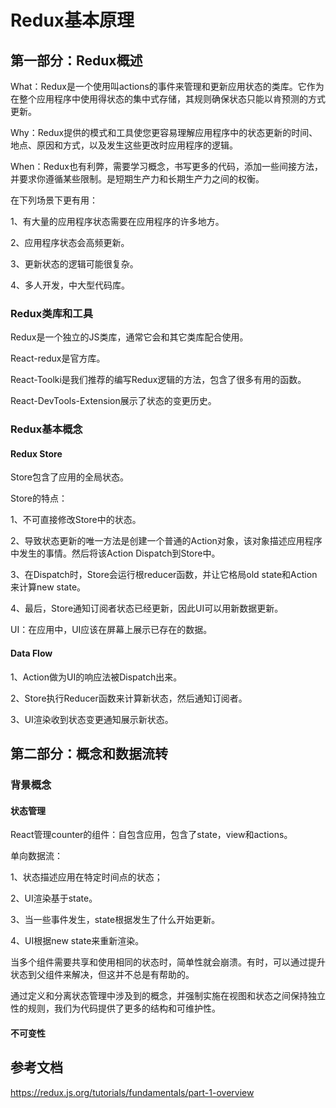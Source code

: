 # Redux基本原理

## 第一部分：Redux概述

What：Redux是一个使用叫actions的事件来管理和更新应用状态的类库。它作为在整个应用程序中使用得状态的集中式存储，其规则确保状态只能以肯预测的方式更新。

Why：Redux提供的模式和工具使您更容易理解应用程序中的状态更新的时间、地点、原因和方式，以及发生这些更改时应用程序的逻辑。

When：Redux也有利弊，需要学习概念，书写更多的代码，添加一些间接方法，并要求你遵循某些限制。是短期生产力和长期生产力之间的权衡。

在下列场景下更有用：

1、有大量的应用程序状态需要在应用程序的许多地方。

2、应用程序状态会高频更新。

3、更新状态的逻辑可能很复杂。

4、多人开发，中大型代码库。

### Redux类库和工具

Redux是一个独立的JS类库，通常它会和其它类库配合使用。

React-redux是官方库。

React-Toolki是我们推荐的编写Redux逻辑的方法，包含了很多有用的函数。

React-DevTools-Extension展示了状态的变更历史。

### Redux基本概念

#### Redux Store

Store包含了应用的全局状态。

Store的特点：

1、不可直接修改Store中的状态。

2、导致状态更新的唯一方法是创建一个普通的Action对象，该对象描述应用程序中发生的事情。然后将该Action Dispatch到Store中。

3、在Dispatch时，Store会运行根reducer函数，并让它格局old state和Action来计算new state。

4、最后，Store通知订阅者状态已经更新，因此UI可以用新数据更新。

UI：在应用中，UI应该在屏幕上展示已存在的数据。

#### Data Flow

1、Action做为UI的响应法被Dispatch出来。

2、Store执行Reducer函数来计算新状态，然后通知订阅者。

3、UI渲染收到状态变更通知展示新状态。


## 第二部分：概念和数据流转

### 背景概念

#### 状态管理

React管理counter的组件：自包含应用，包含了state，view和actions。

单向数据流：

1、状态描述应用在特定时间点的状态；

2、UI渲染基于state。

3、当一些事件发生，state根据发生了什么开始更新。

4、UI根据new state来重新渲染。

当多个组件需要共享和使用相同的状态时，简单性就会崩溃。有时，可以通过提升状态到父组件来解决，但这并不总是有帮助的。

通过定义和分离状态管理中涉及到的概念，并强制实施在视图和状态之间保持独立性的规则，我们为代码提供了更多的结构和可维护性。


#### 不可变性



## 参考文档

https://redux.js.org/tutorials/fundamentals/part-1-overview